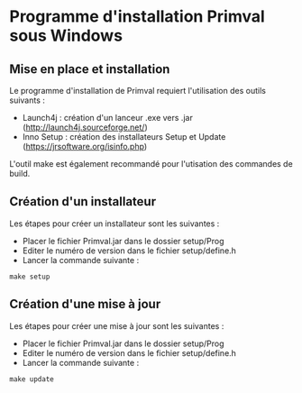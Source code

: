 Programme d'installation Primval sous Windows
=============================================


Mise en place et installation
-----------------------------
Le programme d'installation de Primval requiert l'utilisation des outils suivants :
 * Launch4j : création d'un lanceur .exe vers .jar (http://launch4j.sourceforge.net/)
 * Inno Setup : création des installateurs Setup et Update (https://jrsoftware.org/isinfo.php)

L'outil make est également recommandé pour l'utisation des commandes de build.


Création d'un installateur
--------------------------
Les étapes pour créer un installateur sont les suivantes :
 * Placer le fichier Primval.jar dans le dossier setup/Prog
 * Editer le numéro de version dans le fichier setup/define.h
 * Lancer la commande suivante :
 ```
 make setup
 ```

Création d'une mise à jour
--------------------------
Les étapes pour créer une mise à jour sont les suivantes :
 * Placer le fichier Primval.jar dans le dossier setup/Prog
 * Editer le numéro de version dans le fichier setup/define.h
 * Lancer la commande suivante :
 ```
 make update
 ```




